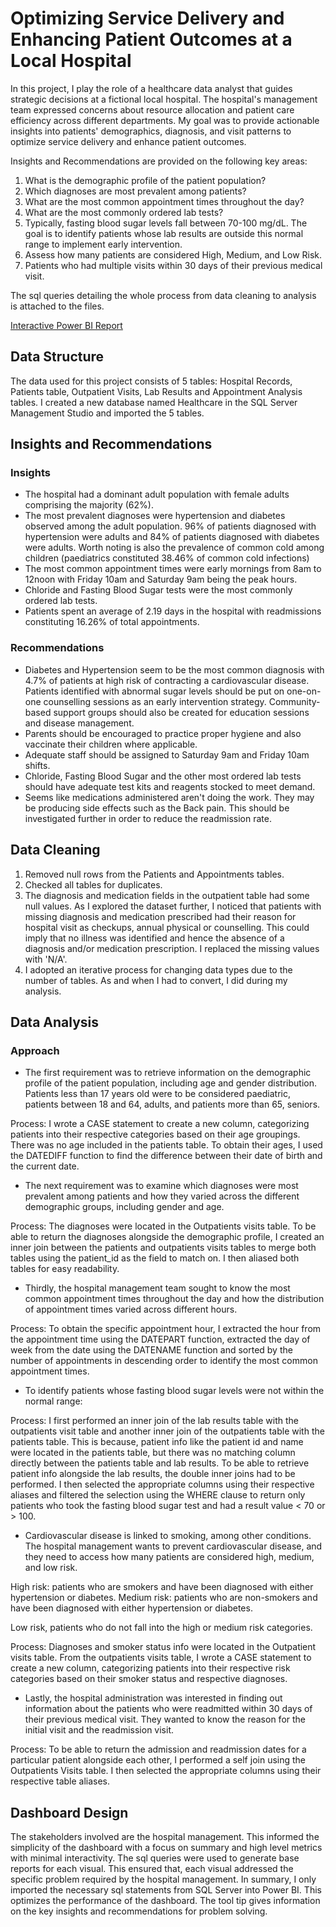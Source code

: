 # Optimizing Service Delivery and Enhancing Patient Outcomes at a Local Hospital

In this project, I play the role of a healthcare data analyst that guides strategic decisions at a fictional local hospital. The hospital's management team expressed concerns about resource allocation and patient care efficiency across different departments. 
My goal was to provide actionable insights into patients' demographics, diagnosis, and visit patterns to optimize service delivery and enhance patient outcomes.

Insights and Recommendations are provided on the following key areas:
1. What is the demographic profile of the patient population?
2. Which diagnoses are most prevalent among patients?
3. What are the most common appointment times throughout the day?
4. What are the most commonly ordered lab tests?
5. Typically, fasting blood sugar levels fall between 70-100 mg/dL. The goal is to identify patients 
whose lab results are outside this normal range to implement early intervention.
6. Assess how many patients are considered High, Medium, and Low Risk.
7. Patients who had multiple visits within 30 days of their previous medical visit.

The sql queries detailing the whole process from data cleaning to analysis is attached to the files.

[Interactive Power BI Report](https://app.powerbi.com/view?r=eyJrIjoiYWRiMmFlMGQtODBlZC00NGRhLTliZTktYzNiNWNlN2Q0OTJkIiwidCI6Ijk0MWJiZjVmLWYyYzAtNDg3NS1hMjRjLTY5MDc4NjVkMjUxYSIsImMiOjh9)

## Data Structure
The data used for this project consists of 5 tables: Hospital Records, Patients table, Outpatient Visits, Lab Results and Appointment Analysis tables. I created a new database named Healthcare in the SQL Server Management Studio and imported the 5 tables.

## Insights and Recommendations
### Insights
- The hospital had a dominant adult population with female adults comprising the majority (62%).
- The most prevalent diagnoses were hypertension and diabetes observed among the adult population. 
96% of patients diagnosed with hypertension were adults and 84% of patients diagnosed with diabetes were adults. 
Worth noting is also the prevalence of common cold among children (paediatrics constituted 38.46% of common cold infections)
- The most common appointment times were early mornings from 8am to 12noon with Friday 10am and Saturday 9am being the peak hours.
- Chloride and Fasting Blood Sugar tests were the most commonly ordered lab tests.
- Patients spent an average of 2.19 days in the hospital with readmissions constituting 16.26% of total appointments.

### Recommendations
- Diabetes and Hypertension seem to be the most common diagnosis with 4.7% of patients at high risk of contracting a cardiovascular disease. 
Patients identified with abnormal sugar levels should be put on one-on-one counselling sessions as an early intervention strategy. 
Community-based support groups should also be created for education sessions and disease management.
- Parents should be encouraged to practice proper hygiene and also vaccinate their children where applicable.
- Adequate staff should be assigned to Saturday 9am and Friday 10am shifts.
- Chloride, Fasting Blood Sugar and the other most ordered lab tests should have adequate test kits and reagents stocked to meet demand.
- Seems like medications administered aren't doing the work. They may be producing side effects such as the Back pain. 
This should be investigated further in order to reduce the readmission rate.

## Data Cleaning
1. Removed null rows from the Patients and Appointments tables.
2. Checked all tables for duplicates.
3. The diagnosis and medication fields in the outpatient table had some null values. As I explored the dataset further, I noticed that patients with missing diagnosis and medication prescribed had their reason for hospital visit as checkups, annual physical or counselling. This could imply that no illness was identified and hence the absence of a diagnosis and/or medication prescription. I replaced the missing values with 'N/A'.
4. I adopted an iterative process for changing data types due to the number of tables. As and when I had to convert, I did during my analysis.

 ## Data Analysis
 
### Approach
- The first requirement was to retrieve information on the demographic profile of the patient population, including age and gender distribution. Patients less than 17 years old were to be considered paediatric, patients between 18 and 64, adults, and patients more than 65, seniors. 

Process: I wrote a CASE statement to create a new column, categorizing patients into their respective categories based on their age groupings.
There was no age included in the patients table. To obtain their ages, I used the DATEDIFF function to find the difference between their date of birth and the current date.

- The next requirement was to examine which diagnoses were most prevalent among patients and how they varied across the different demographic groups, including gender and age.

Process: The diagnoses were located in the Outpatients visits table. To be able to return the diagnoses alongside the demographic profile, I created an inner join between the patients and outpatients visits tables to merge both tables using the patient_id as the field to match on. I then aliased both tables for easy readability. 

- Thirdly, the hospital management team sought to know the most common appointment times throughout the day and how the distribution of appointment times varied across different hours.

Process: To obtain the specific appointment hour, I extracted the hour from the appointment time using the DATEPART function, extracted the day of week from the date using the DATENAME function and sorted by the number of appointments in descending order to identify the most common appointment times.

- To identify patients whose fasting blood sugar levels were not within the normal range:

Process: I first performed an inner join of the lab results table with the outpatients visit table and another inner join of the outpatients table with the patients table. This is because, patient info like the patient id and name were located in the patients table, but there was no matching column directly between the patients table and lab results. 
To be able to retrieve patient info alongside the lab results, the double inner joins had to be performed. I then selected the appropriate columns using their respective aliases and filtered the selection using the WHERE clause to return only patients who took the fasting blood sugar test and had a result value < 70 or > 100.

- Cardiovascular disease is linked to smoking, among other conditions. The hospital management wants to prevent cardiovascular disease, and they need to access how many patients are considered high, medium, and low risk. 

High risk: patients who are smokers and have been diagnosed with either hypertension or diabetes. Medium risk: patients who are non-smokers and have been diagnosed with either hypertension or diabetes. 

Low risk, patients who do not fall into the high or medium risk categories.

Process: Diagnoses and smoker status info were located in the Outpatient visits table. From the outpatients visits table, I wrote a CASE statement to create a new column, categorizing patients into their respective risk categories based on their smoker status and respective diagnoses.

- Lastly, the hospital administration was interested in finding out information about the patients who were readmitted within 30 days of their previous medical visit. They wanted to know the reason for the initial visit and the readmission visit. 

Process: To be able to return the admission and readmission dates for a particular patient alongside each other, I performed a self join using the Outpatients Visits table. I then selected the appropriate columns using their respective table aliases.

## Dashboard Design
The stakeholders involved are the hospital management. This informed the simplicity of the dashboard with a focus on summary and high level metrics with minimal interactivity. The sql queries were used to generate base reports for each visual. This ensured that, each visual addressed the specific problem required by the hospital management.
In summary, I only imported the necessary sql statements from SQL Server into Power BI. This optimizes the performance of the dashboard.
The tool tip gives information on the key insights and recommendations for problem solving.
